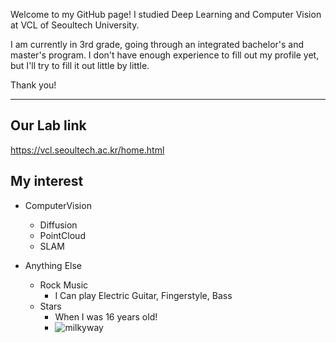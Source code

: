 
Welcome to my GitHub page!
I studied Deep Learning and Computer Vision at VCL of Seoultech University. 



I am currently in 3rd grade, going through an integrated bachelor's and master's program. 
I don't have enough experience to fill out my profile yet, but I'll try to fill it out little by little.

Thank you!
***

## Our Lab link
https://vcl.seoultech.ac.kr/home.html

## My interest

* ComputerVision
    * Diffusion
    * PointCloud
    * SLAM

* Anything Else
    * Rock Music
        * I Can play Electric Guitar, Fingerstyle, Bass
    * Stars
        * When I was 16 years old!
        * ![milkyway](https://github.com/stellacustodis/OpenSourceSoftwareLecture/assets/104292502/b8ce36c2-4ef3-43db-8d82-543da68b2648)
        
      
